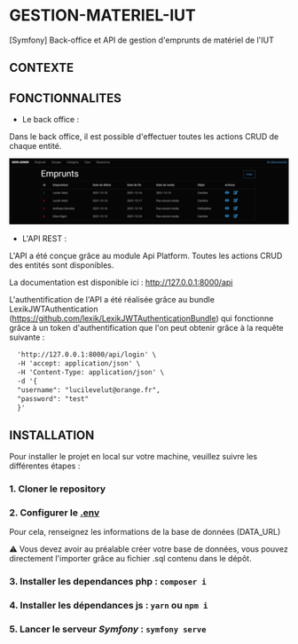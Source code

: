 # GESTION-MATERIEL-IUT
[Symfony] Back-office et API de gestion d'emprunts de matériel de l'IUT

## CONTEXTE

## FONCTIONNALITES

* Le back office :

Dans le back office, il est possible d'effectuer toutes les actions CRUD de chaque entité.

![capture d'écran côté front](https://github.com/luvelut/GESTION-MATERIEL-IUT/blob/main/backoffice.JPG) 

* L'API REST :

L'API a été conçue grâce au module Api Platform. Toutes les actions CRUD des entités sont disponibles.

La documentation est disponible ici : http://127.0.0.1:8000/api

L'authentification de l'API a été réalisée grâce au bundle LexikJWTAuthentication (https://github.com/lexik/LexikJWTAuthenticationBundle) qui fonctionne grâce à un token d'authentification que l'on peut obtenir grâce à la requête suivante :
```curl -X 'POST' \
  'http://127.0.0.1:8000/api/login' \
  -H 'accept: application/json' \
  -H 'Content-Type: application/json' \
  -d '{
  "username": "lucilevelut@orange.fr",
  "password": "test"
  }'
```

## INSTALLATION

Pour installer le projet en local sur votre machine, veuillez suivre les différentes étapes : 

### 1. Cloner le repository

### 2. Configurer le [.env](./.env)

Pour cela, renseignez les informations de la base de données (DATA_URL)

⚠️ Vous devez avoir au préalable créer votre base de données, vous pouvez directement l'importer grâce au fichier .sql contenu dans le dépôt.

### 3. Installer les dependances php : `composer i`

### 4. Installer les dépendances js : `yarn` **ou** `npm i`

### 5. Lancer le serveur *Symfony* : `symfony serve`
